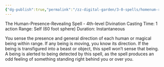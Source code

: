 ```yaml
---
{"dg-publish":true,"permalink":"/zz-digital-garden/3-0-spells/homenum-revelio/"}
---
```


The Human-Presence-Revealing Spell - 4th-level Divination 
Casting Time: 1 action 
Range: Self (60 foot sphere) 
Duration: Instantaneous 

You sense the presence and general direction of each human or magical being within range. If any being is moving, you know its direction. If the being is transfigured into a beast or object, this spell won’t sense that being. A being is alerted to being detected by this spell, as the spell produces an odd feeling of something standing right behind you or over you.